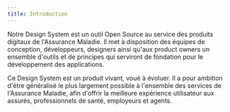 ```yaml
---
title: Introduction
---
```


Notre Design System est un outil Open Source au service des produits digitaux de l'Assurance Maladie. Il met à disposition des équipes de conception, développeurs, designers ainsi qu'aux product owners un ensemble d'outils et de principes qui serviront de fondation pour le développement des applications.

Ce Design System est un produit vivant, voué à évoluer. Il a pour ambition d'être généralisé le plus largement possible à l'ensemble des services de l'Assurance Maladie, afin d'offrir la meilleure expérience utilisateur aux assurés, professionnels de santé, employeurs et agents.
